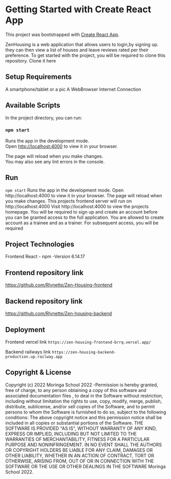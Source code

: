 # Getting Started with Create React App

This project was bootstrapped with [Create React App](https://github.com/facebook/create-react-app).


ZenHousing is a web application that allows users to login,by signing up. they can then view a list of houses and leave reviews rated per their preference. To get started with the project, you will be required to clone this repository. Clone it here

## Setup Requirements

A smartphone/tablet or a pic A WebBrowser Internet Connection


## Available Scripts

In the project directory, you can run:

### `npm start`

Runs the app in the development mode.\
Open [http://localhost:4000](http://localhost:4000) to view it in your browser.

The page will reload when you make changes.\
You may also see any lint errors in the console.

## Run
`npm start` Runs the app in the development mode.
Open http://localhost:4000 to view it in your browser. The page will reload when you make changes.
This projects frontend server will run on http://localhost:4000 Visit http://localhost:4000 to view the projects homepage. You will be required to sign up and create an account before you can be granted access to the full application. You are allowed to create account as a trainee and as a trainer. For subsequent access, you will be required


## Project Technologies
Frontend React - npm -Version 6.14.17


## Frontend repository link
https://github.com/Rlynette/Zen-Housing-frontend


## Backend repository link
https://github.com/Rlynette/Zen-housing-backend


## Deployment
Frontend vercel link
`https://zen-housing-frontend-brrq.vercel.app/`


 Backend railways link
`https://zen-housing-backend-production.up.railway.app`

## Copyright & License
Copyright (c) 2022 Moringa School 2022 -Permission is hereby granted, free of charge, to any person obtaining a copy of this software and associated documentation files , to deal in the Software without restriction, including without limitation the rights to use, copy, modify, merge, publish, distribute, sublicense, and/or sell copies of the Software, and to permit persons to whom the Software is furnished to do so, subject to the following conditions: The above copyright notice and this permission notice shall be included in all copies or substantial portions of the Software. THE SOFTWARE IS PROVIDED "AS IS", WITHOUT WARRANTY OF ANY KIND, EXPRESS OR IMPLIED, INCLUDING BUT NOT LIMITED TO THE WARRANTIES OF MERCHANTABILITY, FITNESS FOR A PARTICULAR PURPOSE AND NONINFRINGEMENT. IN NO EVENT SHALL THE AUTHORS OR COPYRIGHT HOLDERS BE LIABLE FOR ANY CLAIM, DAMAGES OR OTHER LIABILITY, WHETHER IN AN ACTION OF CONTRACT, TORT OR OTHERWISE, ARISING FROM, OUT OF OR IN CONNECTION WITH THE SOFTWARE OR THE USE OR OTHER DEALINGS IN THE SOFTWARE Moringa School 2022. 



